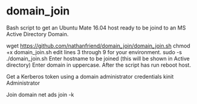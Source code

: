 # domain_join
Bash script to get an Ubuntu Mate 16.04 host ready to be joind to an MS Active Directory Domain.

wget https://github.com/nathanfriend/domain_join/domain_join.sh
chmod +x domain_join.sh
edit lines 3 through 9 for your environment.
sudo -s
./domain_join.sh
Enter hostname to be joined (this will be shown  in Active directory)
Enter domain in uppercase.
After the script has run reboot host.

Get a Kerberos token using a domain administrator credentials
kinit Administrator

Join domain
net ads join -k

